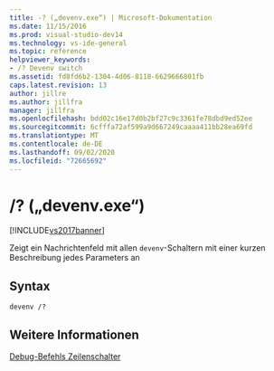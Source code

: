 ```yaml
---
title: -? („devenv.exe“) | Microsoft-Dokumentation
ms.date: 11/15/2016
ms.prod: visual-studio-dev14
ms.technology: vs-ide-general
ms.topic: reference
helpviewer_keywords:
- /? Devenv switch
ms.assetid: fd8fd6b2-1304-4d06-8118-6629666801fb
caps.latest.revision: 13
author: jillre
ms.author: jillfra
manager: jillfra
ms.openlocfilehash: bdd02c16e17d0b2bf27c9c3361fe78dbd9ed52ee
ms.sourcegitcommit: 6cfffa72af599a9d667249caaaa411bb28ea69fd
ms.translationtype: MT
ms.contentlocale: de-DE
ms.lasthandoff: 09/02/2020
ms.locfileid: "72665692"
---
```

# <a name="-devenvexe"></a>/? („devenv.exe“)
[!INCLUDE[vs2017banner](../../includes/vs2017banner.md)]

Zeigt ein Nachrichtenfeld mit allen `devenv`-Schaltern mit einer kurzen Beschreibung jedes Parameters an

## <a name="syntax"></a>Syntax

```
devenv /?
```

## <a name="see-also"></a>Weitere Informationen
 [Debug-Befehls Zeilenschalter](../../ide/reference/devenv-command-line-switches.md)
